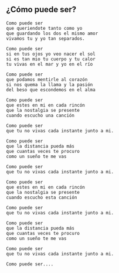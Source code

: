 ¿Cómo puede ser?
----------------

    Como puede ser 
    que queriendote tanto como yo 
    que guardando los dos el mismo amor 
    vivamos tu y yo tan separados. 

    Como puede ser 
    si en tus ojos yo veo nacer el sol 
    si es tan mio tu cuerpo y tu calor 
    tu vivas en el mar y yo en el río 

    Como puede ser 
    que podamos mentirle al corazón 
    si nos quema la llama y la pasión 
    del beso que escondemos en el alma 

    Como puede ser 
    que estes en mi en cada rincón 
    que la nostalgia se presente 
    cuando escucho una canción 

    Como puede ser 
    que tu no vivas cada instante junto a mi. 

    Como puede ser 
    que la distancia pueda más 
    que cuantas veces te procuro 
    como un sueño te me vas 

    Como puede ser 
    que tu no vivas cada instante junto a mi. 

    Como puede ser 
    que estes en mi en cada rincón 
    que la nostalgia se presente 
    cuando escucho esta canción 

    Como puede ser 
    que tu no vivas cada instante junto a mi. 

    Como puede ser 
    que la distancia pueda más 
    que cuantas veces te procuro 
    como un sueño te me vas 

    Como puede ser 
    que tu no vivas cada instante junto a mi. 

    Como puede ser....